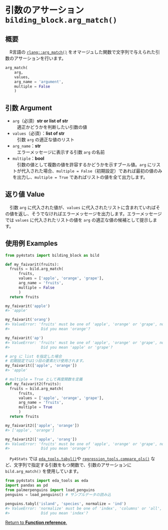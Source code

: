 # 引数のアサーション `bilding_block.arg_match()`

## 概要

　R言語の [`rlang::arg_match()`](https://rlang.r-lib.org/reference/arg_match.html) をオマージュした関数で文字列で与えられた引数のアサーションを行います。

``` python
arg_match(
    arg, 
    values, 
    arg_name = 'argument', 
    multiple = False
    )
``` 

## 引数 Argument

- `arg`（必須）**str or list of str**</br>
　適正かどうかを判断したい引数の値　
- `values`（必須）：**list of str**</br>
　引数 `arg` の適正な値のリスト
- `arg_name`：**str**</br>
　エラーメッセージに表示する引数 `arg` の名前
- `multiple`：**bool**</br>
　引数の値として複数の値を許容するかどうかを示すブール値。`arg` にリストが代入された場合、`multiple = False`（初期設定）であれば最初の値のみを出力し、`multiple = True` であればリストの値を全て出力します。

## 返り値 Value

　引数 `arg` に代入された値が、`values` に代入されたリストに含まれていればその値を返し、そうでなければエラーメッセージを出力します。エラーメッセージでは `values` に代入されたリストの値を `arg` の適正な値の候補として提示します。


## 使用例 Examples

```python
from py4stats import bilding_block as bild

def my_faivarit(fruits):
  fruits = bild.arg_match(
      fruits, 
      values = ['apple', 'orange', 'grape'], 
      arg_name = 'fruits',
      multiple = False
      )
  return fruits

my_faivarit('apple')
#> 'apple'

my_faivarit('orang')
#> ValueError: 'fruits' must be one of 'apple', 'orange' or 'grape', not 'orang'.
#>              Did you mean 'orange'?

my_faivarit('ap')
#> ValueError: 'fruits' must be one of 'apple', 'orange' or 'grape', not 'ap'.
#>              Did you mean 'apple' or 'grape'?
```

```python
# arg に list を指定した場合
# 初期設定では1つ目の要素だけ使用されます。
my_faivarit(['apple', 'orange'])
#> 'apple'

# multiple = True として再度関数を定義
def my_faivarit2(fruits):
  fruits = bild.arg_match(
      fruits, 
      values = ['apple', 'orange', 'grape'], 
      arg_name = 'fruits',
      multiple = True
      )
  return fruits

my_faivarit2(['apple', 'orange'])
#> ['apple', 'orange']

my_faivarit2(['apple', 'orang'])
#> ValueError: 'fruits' must be one of 'apple', 'orange' or 'grape', not 'orang'.
#>              Did you mean 'orange'?
```

　`Py4Stats` では [`eda_tools.tabyl()`](https://github.com/Hirototensho/Py4Stats/blob/main/man/tabyl.md)や [`regression_tools.compare_ols()`](https://github.com/Hirototensho/Py4Stats/blob/main/man/compare_ols.md) など、文字列で指定する引数をもつ関数で、引数のアサーションに `bild.arg_match()` を使用しています。

```python
from py4stats import eda_tools as eda
import pandas as pd
from palmerpenguins import load_penguins
penguins = load_penguins() # サンプルデータの読み込

penguins.tabyl('island', 'species', normalize = 'ind')
#> ValueError: 'normalize' must be one of 'index', 'columns' or 'all', not 'ind'.
#>              Did you mean 'index'?
```
[Return to **Function reference**.](https://github.com/Hirototensho/Py4Stats/blob/main/man/reference.md)
